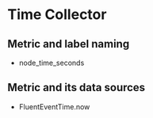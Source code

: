 # Time Collector

## Metric and label naming

* node_time_seconds

## Metric and its data sources

*  FluentEventTime.now
